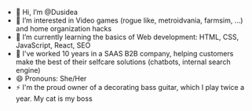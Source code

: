 - 👋 Hi, I’m @Dusidea
- 👀 I’m interested in Video games (rogue like, metroidvania, farmsim, ...) and home organization hacks 
- 🌱 I’m currently learning the basics of Web development: HTML, CSS, JavaScript, React, SEO
- :briefcase: I've worked 10 years in a SAAS B2B company, helping customers make the best of their selfcare solutions (chatbots, internal search engine)
- 😄 Pronouns: She/Her
- ⚡ I'm the proud owner of a decorating bass guitar, which I play twice a year. My cat is my boss

<!---
Dusidea/Dusidea is a ✨ special ✨ repository because its `README.md` (this file) appears on your GitHub profile.
You can click the Preview link to take a look at your changes.
--->
